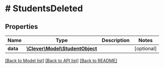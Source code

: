# # StudentsDeleted

## Properties

Name | Type | Description | Notes
------------ | ------------- | ------------- | -------------
**data** | [**\Clever\Model\StudentObject**](StudentObject.md) |  | [optional]

[[Back to Model list]](../../README.md#models) [[Back to API list]](../../README.md#endpoints) [[Back to README]](../../README.md)
